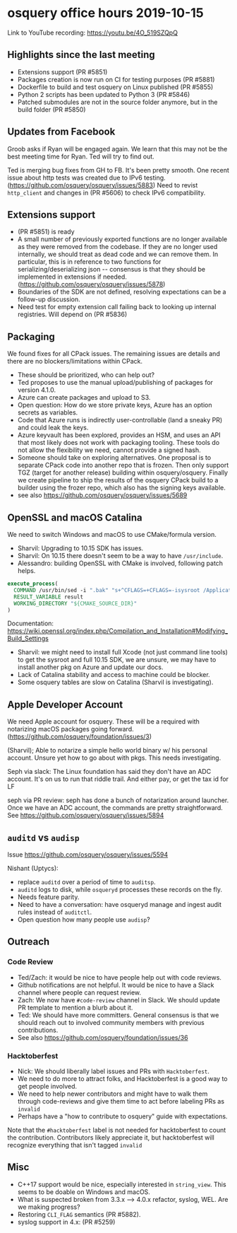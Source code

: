 # osquery office hours 2019-10-15

Link to YouTube recording: https://youtu.be/4O_519SZQpQ

## Highlights since the last meeting

* Extensions support (PR #5851)
* Packages creation is now run on CI for testing purposes (PR #5881)
* Dockerfile to build and test osquery on Linux published (PR #5855)
* Python 2 scripts has been updated to Python 3 (PR #5846)
* Patched submodules are not in the source folder anymore, but in the build folder (PR #5850)

## Updates from Facebook

Groob asks if Ryan will be engaged again. We learn that this may not be the best meeting time for Ryan. Ted will try to find out.

Ted is merging bug fixes from GH to FB. It's been pretty smooth. One recent issue about http tests was created due to IPv6 testing. (https://github.com/osquery/osquery/issues/5883)
Need to revist `http_client` and changes in (PR #5606) to check IPv6 compatibility.

## Extensions support

* (PR #5851) is ready
* A small number of previously exported functions are no longer available as they were removed from the codebase. If they are no longer used internally, we should treat as dead code and we can remove them. In particular, this is in reference to two functions for serializing/deserializing json -- consensus is that they should be implemented in extensions if needed. (https://github.com/osquery/osquery/issues/5878)
* Boundaries of the SDK are not defined, resolving expectations can be a follow-up discussion.
* Need test for empty extension call failing back to looking up internal registries. Will depend on (PR #5836)

## Packaging

We found fixes for all CPack issues. The remaining issues are details and there are no blockers/limitations within CPack.

* These should be prioritized, who can help out?
* Ted proposes to use the manual upload/publishing of packages for version 4.1.0.
* Azure can create packages and upload to S3.
* Open question: How do we store private keys, Azure has an option secrets as variables.
* Code that Azure runs is indirectly user-controllable (land a sneaky PR) and could leak the keys.
* Azure keyvault has been explored, provides an HSM, and uses an API that most likely does not work with packaging tooling. These tools do not allow the flexibility we need, cannot provide a signed hash.
* Someone should take on exploring alternatives. One proposal is to separate CPack code into another repo that is frozen. Then only support TGZ (target for another release) building within osquery/osquery. Finally we create pipeline to ship the results of the osquery CPack build to a builder using the frozer repo, which also has the signing keys available.
* see also https://github.com/osquery/osquery/issues/5689

## OpenSSL and macOS Catalina

We need to switch Windows and macOS to use CMake/formula version. 

* Sharvil: Upgrading to 10.15 SDK has issues.
* Sharvil: On 10.15 there doesn't seem to be a way to have `/usr/include`.
* Alessandro: building OpenSSL with CMake is involved, following patch helps.

```cmake
execute_process(
  COMMAND /usr/bin/sed -i ".bak" "s+^CFLAGS=+CFLAGS=-isysroot /Applications/Xcode.app/Contents/Developer/Platforms/MacOSX.platform/Developer/SDKs/MacOSX.sdk +g" "${CMAKE_SOURCE_DIR}/Makefile"
  RESULT_VARIABLE result
  WORKING_DIRECTORY "${CMAKE_SOURCE_DIR}"
)
```

Documentation: https://wiki.openssl.org/index.php/Compilation_and_Installation#Modifying_Build_Settings

* Sharvil: we might need to install full Xcode (not just command line tools) to get the sysroot and full 10.15 SDK, we are unsure, we may have to install another pkg on Azure and update our docs.
* Lack of Catalina stability and access to machine could be blocker.
* Some osquery tables are slow on Catalina (Sharvil is investigating).

## Apple Developer Account

We need Apple account for osquery. These will be a required with notarizing macOS packages going forward. (https://github.com/osquery/foundation/issues/3)

(Sharvil); Able to notarize a simple hello world binary w/ his personal account. Unsure yet how to go about with pkgs. This needs investigating.

Seph via slack: The Linux foundation has said they don't have an ADC account. It's on us to run that riddle trail. And either pay, or get the tax id for LF

seph via PR review: seph has done a bunch of notarization around launcher. Once we have an ADC account, the commands are pretty straightforward. See https://github.com/osquery/osquery/issues/5894
## `auditd` vs `audisp`

Issue https://github.com/osquery/osquery/issues/5594

Nishant (Uptycs):
* replace `auditd` over a period of time to `auditsp`.
* `auditd` logs to disk, while `osqueryd` processes these records on the fly.
* Needs feature parity.
* Need to have a conversation: have osqueryd manage and ingest audit rules instead of `auditctl`.
* Open question how many people use `audisp`?

## Outreach

### Code Review

* Ted/Zach: it would be nice to have people help out with code reviews. 
* Github notifications are not helpful. It would be nice to have a Slack channel where people can request review.
* Zach: We now have `#code-review` channel in Slack. We should update PR template to mention a blurb about it.
* Ted: We should have more committers. General consensus is that we should reach out to involved community members with previous contributions.
* See also https://github.com/osquery/foundation/issues/36

### Hacktoberfest

* Nick: We should liberally label issues and PRs with `Hacktoberfest`.
* We need to do more to attract folks, and Hacktoberfest is a good way to get people involved. 
* We need to help newer contributors and might have to walk them through code-reviews and give them time to act before labeling PRs as `invalid`
* Perhaps have a "how to contribute to osquery" guide with expectations.

Note that the `#hacktoberfest` label is not needed for hacktoberfest to count the contribution. Contributors likely appreciate it, but hacktoberfest will recognize everything that isn't tagged `invalid`
## Misc

* C++17 support would be nice, especially interested in `string_view`. This seems to be doable on Windows and macOS.
* What is suspected broken from 3.3.x --> 4.0.x refactor, syslog, WEL. Are we making progress?
* Restoring `CLI_FLAG` semantics (PR #5882).
* syslog support in 4.x: (PR #5259)
